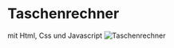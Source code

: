 # Taschenrechner
mit Html, Css und Javascript
![Taschenrechner](https://github.com/nlafdali/Taschenrechner/assets/132661180/581ba83b-769e-4d72-be0b-3a2f34389f11)

